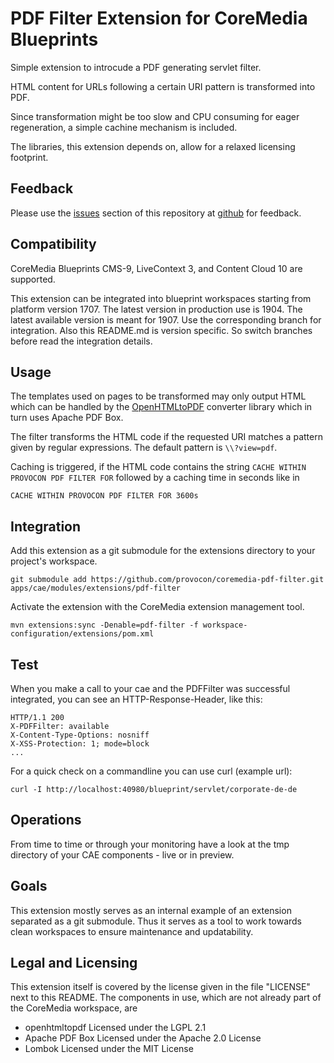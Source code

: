 # PDF Filter Extension for CoreMedia Blueprints

Simple extension to introcude a PDF generating servlet filter.

HTML content for URLs following a certain URI pattern is transformed into PDF.

Since transformation might be too slow and CPU consuming for eager 
regeneration, a simple cachine mechanism is included.

The libraries, this extension depends on, allow for a relaxed licensing
footprint.


## Feedback

Please use the [issues][issues] section of this repository at [github][github]
for feedback.


## Compatibility

CoreMedia Blueprints CMS-9, LiveContext 3, and Content Cloud 10 are supported.

This extension can be integrated into blueprint workspaces starting from
platform version 1707. The latest version in production use is 1904. The latest
available version is meant for 1907. Use the corresponding branch for
integration. Also this README.md is version specific. So switch branches before
read the integration details.


## Usage

The templates used on pages to be transformed may only output HTML which can
be handled by the [OpenHTMLtoPDF][openhtmltopdf] converter library which in
turn uses Apache PDF Box.

The filter transforms the HTML code if the requested URI matches a pattern
given by regular expressions. The default pattern is `\\?view=pdf`.

Caching is triggered, if the HTML code contains the string
`CACHE WITHIN PROVOCON PDF FILTER FOR` followed by a caching time in seconds
like in

```
CACHE WITHIN PROVOCON PDF FILTER FOR 3600s
```


## Integration

Add this extension as a git submodule for the extensions directory to your
project's workspace.

```
git submodule add https://github.com/provocon/coremedia-pdf-filter.git apps/cae/modules/extensions/pdf-filter
```

Activate the extension with the CoreMedia extension management tool.

```
mvn extensions:sync -Denable=pdf-filter -f workspace-configuration/extensions/pom.xml
```


## Test

When you make a call to your cae and the PDFFilter was successful integrated,
you can see an HTTP-Response-Header, like this:

```
HTTP/1.1 200
X-PDFFilter: available
X-Content-Type-Options: nosniff
X-XSS-Protection: 1; mode=block
...
```

For a quick check on a commandline you can use curl (example url): 

```
curl -I http://localhost:40980/blueprint/servlet/corporate-de-de
```


## Operations

From time to time or through your monitoring have a look at the tmp directory
of your CAE components - live or in preview.


## Goals

This extension mostly serves as an internal example of an extension separated
as a git submodule. Thus it serves as a tool to work towards clean workspaces
to ensure maintenance and updatability.


## Legal and Licensing

This extension itself is covered by the license given in the file "LICENSE"
next to this README. The components in use, which are not already part of the
CoreMedia workspace, are

* openhtmltopdf Licensed under the LGPL 2.1
* Apache PDF Box Licensed under the Apache 2.0 License
* Lombok Licensed under the MIT License


[openhtmltopdf]: https://github.com/danfickle/openhtmltopdf
[issues]: https://github.com/provocon/coremedia-pdf-filter/issues
[github]: https://github.com/provocon/coremedia-pdf-filter
[gitlab]: https://gitlab.com/provocon/coremedia-pdf-filter
